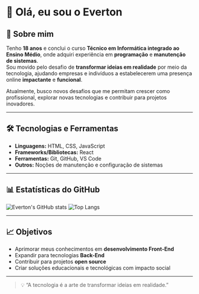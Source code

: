# 👋 Olá, eu sou o Everton


## 🚀 Sobre mim
Tenho **18 anos** e conclui o curso **Técnico em Informática integrado ao Ensino Médio**, onde adquiri experiência em **programação** e **manutenção de sistemas**.  
Sou movido pelo desafio de **transformar ideias em realidade** por meio da tecnologia, ajudando empresas e indivíduos a estabelecerem uma presença online **impactante** e **funcional**.

Atualmente, busco novos desafios que me permitam crescer como profissional, explorar novas tecnologias e contribuir para projetos inovadores.

---

## 🛠 Tecnologias e Ferramentas
- **Linguagens:** HTML, CSS, JavaScript
- **Frameworks/Bibliotecas:** React
- **Ferramentas:** Git, GitHub, VS Code
- **Outros:** Noções de manutenção e configuração de sistemas

---

## 📊 Estatísticas do GitHub
![Everton's GitHub stats](https://github-readme-stats.vercel.app/api?username=dev-evertonn&show_icons=true&theme=radical)
![Top Langs](https://github-readme-stats.vercel.app/api/top-langs/?username=dev-evertonn&layout=compact&theme=radical)

---

## 📈 Objetivos
- Aprimorar meus conhecimentos em **desenvolvimento Front-End**
- Expandir para tecnologias **Back-End**
- Contribuir para projetos **open source**
- Criar soluções educacionais e tecnológicas com impacto social

---

> 💡 “A tecnologia é a arte de transformar ideias em realidade.”

